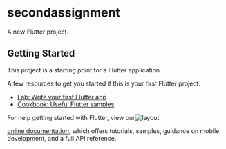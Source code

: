 # secondassignment

A new Flutter project.

## Getting Started

This project is a starting point for a Flutter application.

A few resources to get you started if this is your first Flutter project:

- [Lab: Write your first Flutter app](https://flutter.dev/docs/get-started/codelab)
- [Cookbook: Useful Flutter samples](https://flutter.dev/docs/cookbook)

For help getting started with Flutter, view our![layout](https://user-images.githubusercontent.com/98837119/164873410-348f14a7-43ed-4ae0-9438-984e679dd5e0.png)

[online documentation](https://flutter.dev/docs), which offers tutorials,
samples, guidance on mobile development, and a full API reference.

